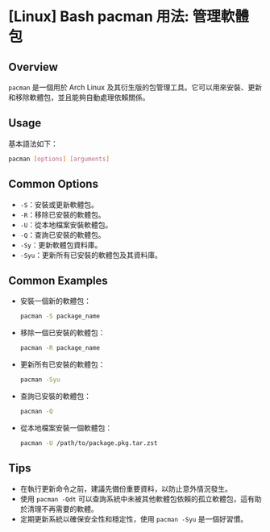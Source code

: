 # [Linux] Bash pacman 用法: 管理軟體包

## Overview
`pacman` 是一個用於 Arch Linux 及其衍生版的包管理工具。它可以用來安裝、更新和移除軟體包，並且能夠自動處理依賴關係。

## Usage
基本語法如下：
```bash
pacman [options] [arguments]
```

## Common Options
- `-S`：安裝或更新軟體包。
- `-R`：移除已安裝的軟體包。
- `-U`：從本地檔案安裝軟體包。
- `-Q`：查詢已安裝的軟體包。
- `-Sy`：更新軟體包資料庫。
- `-Syu`：更新所有已安裝的軟體包及其資料庫。

## Common Examples
- 安裝一個新的軟體包：
  ```bash
  pacman -S package_name
  ```

- 移除一個已安裝的軟體包：
  ```bash
  pacman -R package_name
  ```

- 更新所有已安裝的軟體包：
  ```bash
  pacman -Syu
  ```

- 查詢已安裝的軟體包：
  ```bash
  pacman -Q
  ```

- 從本地檔案安裝一個軟體包：
  ```bash
  pacman -U /path/to/package.pkg.tar.zst
  ```

## Tips
- 在執行更新命令之前，建議先備份重要資料，以防止意外情況發生。
- 使用 `pacman -Qdt` 可以查詢系統中未被其他軟體包依賴的孤立軟體包，這有助於清理不再需要的軟體。
- 定期更新系統以確保安全性和穩定性，使用 `pacman -Syu` 是一個好習慣。